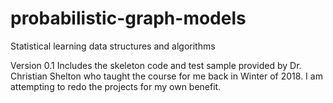 # probabilistic-graph-models
Statistical learning data structures and algorithms

Version 0.1 Includes the skeleton code and test sample provided by Dr. Christian Shelton who taught the course for me back in Winter of 2018. I am attempting to redo the projects for my own benefit.


